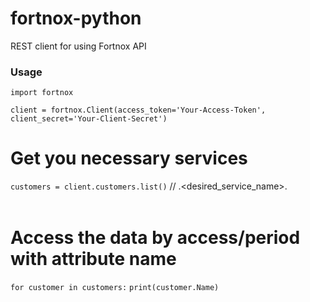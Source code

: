 # fortnox-python
REST client for using Fortnox API

### Usage
`import fortnox`

`client = fortnox.Client(access_token='Your-Access-Token', client_secret='Your-Client-Secret')`
# Get you necessary services
`customers = client.customers.list()` // <client>.<desired_service_name>.<option>
# Access the data by access/period with attribute name
`for customer in customers:`
    `print(customer.Name)`
